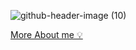 ![github-header-image (10)](https://github.com/prashanti-ps/prashanti-ps/assets/78148121/ac154cc0-35ec-4e99-b195-6435b45565a8)

[More About me 💡 ](https://prashanti-ps-portfolio.my.canva.site/)
